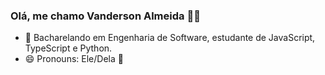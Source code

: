 ### Olá, me chamo Vanderson Almeida 👋😄


- 🔭 Bacharelando em Engenharia de Software, estudante de JavaScript, TypeScript e Python.
- 😄 Pronouns: Ele/Dela 💑
